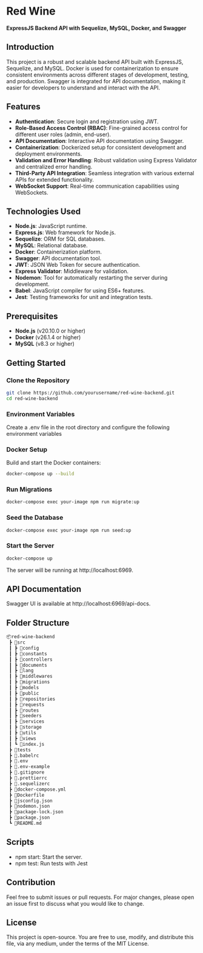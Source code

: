 # Red Wine

**ExpressJS Backend API with Sequelize, MySQL, Docker, and Swagger**

## Introduction

This project is a robust and scalable backend API built with ExpressJS, Sequelize, and MySQL.
Docker is used for containerization to ensure consistent environments across different stages of development, testing, and production. Swagger is integrated for API documentation, making it easier for developers to understand and interact with the API.

## Features

- **Authentication**: Secure login and registration using JWT.
- **Role-Based Access Control (RBAC)**: Fine-grained access control for different user roles (admin, end-user).
- **API Documentation**: Interactive API documentation using Swagger.
- **Containerization**: Dockerized setup for consistent development and deployment environments.
- **Validation and Error Handling**: Robust validation using Express Validator and centralized error handling.
- **Third-Party API Integration**: Seamless integration with various external APIs for extended functionality.
- **WebSocket Support**: Real-time communication capabilities using WebSockets.

## Technologies Used

- **Node.js**: JavaScript runtime.
- **Express.js**: Web framework for Node.js.
- **Sequelize**: ORM for SQL databases.
- **MySQL**: Relational database.
- **Docker**: Containerization platform.
- **Swagger**: API documentation tool.
- **JWT**: JSON Web Token for secure authentication.
- **Express Validator**: Middleware for validation.
- **Nodemon**: Tool for automatically restarting the server during development.
- **Babel**: JavaScript compiler for using ES6+ features.
- **Jest**: Testing frameworks for unit and integration tests.

## Prerequisites

- **Node.js** (v20.10.0 or higher)
- **Docker** (v26.1.4 or higher)
- **MySQL** (v8.3 or higher)

## Getting Started

### Clone the Repository

```bash
git clone https://github.com/yourusername/red-wine-backend.git
cd red-wine-backend
```

### Environment Variables

Create a .env file in the root directory and configure the following environment variables

### Docker Setup

Build and start the Docker containers:

```bash
docker-compose up --build
```

### Run Migrations

```bash
docker-compose exec your-image npm run migrate:up
```

### Seed the Database

```bash
docker-compose exec your-image npm run seed:up
```

### Start the Server

```bash
docker-compose up
```

The server will be running at http://localhost:6969.

## API Documentation

Swagger UI is available at http://localhost:6969/api-docs.

## Folder Structure

```bash
📦red-wine-backend
 ┣ 📂src
 ┃ ┣ 📂config
 ┃ ┣ 📂constants
 ┃ ┣ 📂controllers
 ┃ ┣ 📂documents
 ┃ ┣ 📂lang
 ┃ ┣ 📂middlewares
 ┃ ┣ 📂migrations
 ┃ ┣ 📂models
 ┃ ┣ 📂public
 ┃ ┣ 📂repositories
 ┃ ┣ 📂requests
 ┃ ┣ 📂routes
 ┃ ┣ 📂seeders
 ┃ ┣ 📂services
 ┃ ┣ 📂storage
 ┃ ┣ 📂utils
 ┃ ┣ 📂views
 ┃ ┗ 📜index.js
 ┣ 📂tests
 ┣ 📜.babelrc
 ┣ 📜.env
 ┣ 📜.env-example
 ┣ 📜.gitignore
 ┣ 📜.prettierrc
 ┣ 📜.sequelizerc
 ┣ 📜docker-compose.yml
 ┣ 📜Dockerfile
 ┣ 📜jsconfig.json
 ┣ 📜nodemon.json
 ┣ 📜package-lock.json
 ┣ 📜package.json
 ┗ 📜README.md
```

## Scripts

- npm start: Start the server.
- npm test: Run tests with Jest

## Contribution

Feel free to submit issues or pull requests. For major changes, please open an issue first to discuss what you would like to change.

## License

This project is open-source. You are free to use, modify, and distribute this file, via any medium, under the terms of the MIT License.
